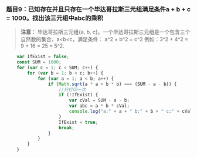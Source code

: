 ### 题目9：已知存在并且只存在一个毕达哥拉斯三元组满足条件a + b + c = 1000。找出该三元组中abc的乘积
>**注意：** 毕达哥拉斯三元组{a, b, c}。一个毕达哥拉斯三元组是一个包含三个自然数的集合，a<b<c，满足条件：
a^2 + b^2 = c^2 例如：3^2 + 4^2 = 9 + 16 = 25 = 5^2.

```javascript
    var IfExist = false;
    const SUM = 1000;
    for (var c = 1; c < SUM; c++) {
        for (var b = 1; b < c; b++) {
            for (var a = 1; a < b; a++) {
                if (Math.sqrt(a * a + b * b) === (SUM - a - b)) {
                    //只打印一次
                    if (!IfExist) {
                        var cVal = SUM - a - b;
                        var abc = a * b * cVal;
                        console.log("a:" + a + " b:" + b + " c:" + cVal + " a*b*c:" + abc);
                    }
                    IfExist = true;
                    break;
                }
            }
        }
    }
```
